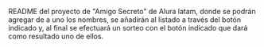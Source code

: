README del proyecto de "Amigo Secreto" de Alura latam, donde se podrán agregar de a uno los nombres, se añadirán al listado a través del botón indicado y, al final se efectuará un sorteo con el botón indicado que dará como resultado uno de ellos.
